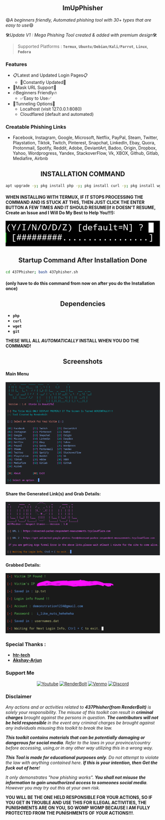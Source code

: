 <h2 align="center">ImUpPhisher</h2>

  <p>😄<i>A beginners friendly, Automated phishing tool with 30+ types that are easy to use</i>😄</p>
  <p>🛠<i>Update V1 : Mega Phishing Tool created & added with premium design</i>🛠</p>




> Supported Platforms : **`Termux`**, **`Ubuntu/Debian/Kali/Parrot`**, **`Linux`**, **`Fedora`**
</p>

### Features
- 📋Latest and Updated Login Pages📋
  - 📝Constantly Updated📝
- 🥸Mask URL Support🥸
- 🔥Beginners Friendly🔥
  - ✅Easy to Use✅
- 🔎Tunneling Options🔎
  - Localhost (visit 127.0.0.1:8080)
  - Cloudflared (default and automated)

### Creatable Phishing Links
- Facebook, Instagram, Google, Microsoft, Netflix, PayPal, Steam, Twitter, Playstation, Tiktok, Twitch, Pinterest, Snapchat, LinkedIn, Ebay, Quora, Protonmail, Spotify, Reddit, Adobe, DeviantArt, Badoo, Origin, Dropbox, Yahoo, Wordprogress, Yandex, StackoverFlow, Vk, XBOX, Github, Gitlab, Mediafire, Airbnb



<h2 align="center">INSTALLATION COMMAND</h2>

```sh
apt upgrade -y; pkg install php -y; pkg install curl -y; pkg install wget -y; pkg install git -y; apt update && apt upgrade -y; git clone https://github.com/RenderBolt96/437Phisher.git; cd 437Phisher; chmod 777 437phisher.sh; bash 437phisher.sh
```
#### WHEN INSTALLING WITH TERMUX, IF IT STOPS PROCESSING THE COMMAND AND IS STUCK AT THIS, THEN JUST CLICK THE ENTER BUTTON A FEW TIMES AND IT SHOULD RESUME(If it DOESN'T RESUME, Create an Issue and I Will Do My Best to Help You!!!):

![image](Screenshots/TermuxStuckError.jpg)

<h2 align="center">Startup Command After Installation Done</h2>

```sh
cd 437Phisher; bash 437phisher.sh
```

#### (only have to do this command from now on after you do the Installation once)


<h2 align="center">Dependencies</h2>


- **`php`**
- **`curl`**
- **`wget`**
- **`git`**

<b>THESE WILL ALL <i>AUTOMATICALLY</i> INSTALL WHEN YOU DO THE COMMAND!</b>

<h2 align="center">Screenshots</h2>

#### Main Menu
![image](Screenshots/main-menu(SS).png)

#### Share the Generated Link(s) and Grab Details:
![image](Screenshots/gen.-links-2-share(SS).png)

#### Grabbed Details:
![image](Screenshots/grabbed-details(SS).png)

### Special Thanks :

- [**htr-tech**](https://github.com/htr-tech)
- [**Akshay-Arjun**](https://github.com/Akshay-Arjun)

### Support Me

<p align="center">
<a href="https://youtube.com/@renderbolt6950?si=zGyOEjnJyjpcs1ib"><img title="Youtube" src="https://img.shields.io/badge/Youtube-Subscribe-red?style=for-the-badge&logo=youtube"></a>
<a
href="https://guns.lol/RenderBolt987"><img title="RenderBolt" src="https://img.shields.io/badge/My Profile-Cool-purple?style=for-the-badge&logo=discord"></a>
<a
href="https://venmo.com/u/RenderBolt96"><img title="Venmo" src="https://img.shields.io/badge/Venmo-Support Me-lightblue?style=for-the-badge&logo=venmo"></a>
<a
href="https://discord.com/invite/Sq94UhMYbE"><img title="Discord" src="https://img.shields.io/badge/Discord Server-Join-darkblue?style=for-the-badge&logo=discord"></a>
</p>

### Disclaimer

<i>Any actions and or activities related to <b>437Phisher(from RenderBolt)</b> is solely your responsibility. The misuse of this toolkit can result in <b>criminal charges</b> brought against the persons in question. <b>The contributors will not be held responsible</b> in the event any criminal charges be brought against any individuals misusing this toolkit to break the law.

<b>This toolkit contains materials that can be potentially damaging or dangerous for social media</b>. Refer to the laws in your province/country before accessing, using,or in any other way utilizing this in a wrong way.

<b>This Tool is made for educational purposes only</b>. Do not attempt to violate the law with anything contained here. <b>If this is your intention, then Get the fuck out of here</b>!

It only demonstrates "how phishing works". <b>You shall not misuse the information to gain unauthorized access to someones social media</b>. However you may try out this at your own risk.</i>

<b>YOU WILL BE THE ONE HELD RESPONSIBLE FOR YOUR ACTIONS, SO IF YOU GET IN TROUBLE AND USE THIS FOR ILLEGAL ACTIVITIES, THE PUNISHMENTS ARE ON YOU, SO WOMP WOMP BECAUSE I AM FULLY PROTECTED FROM THE PUNISHMENTS OF <i>YOUR</i> ACTIONS!!!</b>.

##


